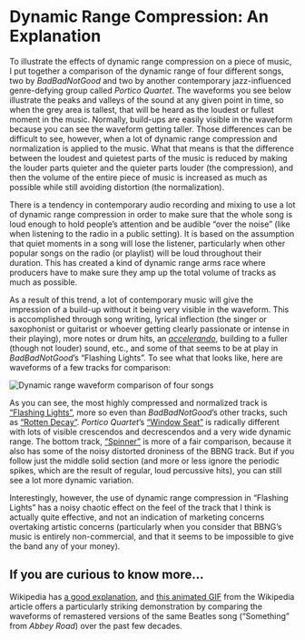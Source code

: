 
Dynamic Range Compression: An Explanation
==============================================

To illustrate the effects of dynamic range compression on a piece of music, I put together a comparison of the dynamic range of four different songs, two by _BadBadNotGood_ and two by another contemporary jazz-influenced genre-defying group called _Portico Quartet_. The waveforms you see below illustrate the peaks and valleys of the sound at any given point in time, so when the grey area is tallest, that will be heard as the loudest or fullest moment in the music. Normally, build-ups are easily visible in the waveform because you can see the waveform getting taller. Those differences can be difficult to see, however, when a lot of dynamic range compression and normalization is applied to the music. What that means is that the difference between the loudest and quietest parts of the music is reduced by making the louder parts quieter and the quieter parts louder (the compression), and then the volume of the entire piece of music is increased as much as possible while still avoiding distortion (the normalization).

There is a tendency in contemporary audio recording and mixing to use a lot of dynamic range compression in order to make sure that the whole song is loud enough to hold people’s attention and be audible “over the noise” (like when listening to the radio in a public setting). It is based on the assumption that quiet moments in a song will lose the listener, particularly when other popular songs on the radio (or playlist) will be loud throughout their duration. This has created a kind of dynamic range arms race where producers have to make sure they amp up the total volume of tracks as much as possible.

As a result of this trend, a lot of contemporary music will give the impression of a build-up without it being very visible in the waveform. This is accomplished through song writing, lyrical inflection (the singer or saxophonist or guitarist or whoever getting clearly passionate or intense in their playing), more notes or drum hits, an _[accelerando][]_, building to a fuller (though not louder) sound, etc., and some of that seems to be at play in _BadBadNotGood_’s “Flashing Lights”. To see what that looks like, here are waveforms of a few tracks for comparison:

  [accelerando]: http://www.thefreedictionary.com/accelerando

<p><img src="http://{{ site.theme.base_url }}/images/waveform-comparison-full.png" alt="Dynamic range waveform comparison of four songs" class="oversized"></p>

As you can see, the most highly compressed and normalized track is [“Flashing Lights”][], more so even than _BadBadNotGood_’s other tracks, such as [“Rotten Decay”][]. _Portico Quartet_’s [“Window Seat”][] is radically different with lots of visible crescendos and decrescendos and a very wide dynamic range. The bottom track, [“Spinner”][] is more of a fair comparison, because it also has some of the noisy distorted droniness of the BBNG track. But if you follow just the middle solid section (and more or less ignore the periodic spikes, which are the result of regular, loud percussive hits), you can still see a lot more dynamic variation.

  [“Flashing Lights”]: http://badbadnotgood.bandcamp.com/track/flashing-lights
  [“Rotten Decay”]: http://badbadnotgood.bandcamp.com/track/rotten-decay-3
  [“Window Seat”]: http://www.youtube.com/watch?v=qpNXM-114WU
  [“Spinner”]: http://www.youtube.com/watch?v=hVLveOhrvG8

Interestingly, however, the use of dynamic range compression in “Flashing Lights” has a noisy chaotic effect on the feel of the track that I think is actually quite effective, and not an indication of marketing concerns overtaking artistic concerns (particularly when you consider that BBNG’s music is entirely non-commercial, and that it seems to be impossible to give the band any of your money).

If you are curious to know more…
--------------------------------

Wikipedia has [a good explanation][wiki], and [this animated GIF][gif] from the Wikipedia article offers a particularly striking demonstration by comparing the waveforms of remastered versions of the same Beatles song (“Something” from _Abbey Road_) over the past few decades.

  [wiki]: http://en.wikipedia.org/wiki/Dynamic_range_compression#Marketing
  [gif]: http://en.wikipedia.org/wiki/File:Cd_loudness_trend-something.gif "Waveform comparison of different CD releases of The Beatles’ “Something” from Abbey Road"